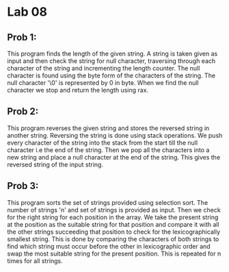 # Lab 08

## Prob 1:

This program finds the length of the given string. A string is taken given as input and then check the string for null character, traversing through each character of the string and incrementing the length counter. The null character is found using the byte form of the characters of the string. The null character '\0' is represented by 0 in byte. When we find the null character we stop and return the length using rax.

## Prob 2:

This program reverses the given string and stores the reversed string in another string. Reversing the string is done using stack operations. We push every character of the string into the stack from the start till the null character i.e the end of the string. Then we pop all the characters into a new string and place a null character at the end of the string. This gives the reversed string of the input string.

## Prob 3:

This program sorts the set of strings provided using selection sort. The number of strings 'n' and set of strings is provided as input. Then we check for the right string for each position in the array. We take the present string at the position as the suitable string for that position and compare it with all the other strings succeeding that position to check for the lexicographically smallest string. This is done by comparing the characters of both strings to find which string must occur before the other in lexicographic order and swap the most suitable string for the present position. This is repeated for n times for all strings.
